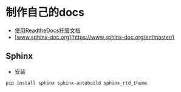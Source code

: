 # 制作自己的docs

- [使用ReadtheDocs托管文档](https://www.xncoding.com/2017/01/22/fullstack/readthedoc.html)
- [www.sphinx-doc.org](https://www.sphinx-doc.org/en/master/)

## Sphinx

- 安装

~~~shell
pip install sphinx sphinx-autobuild sphinx_rtd_theme
~~~